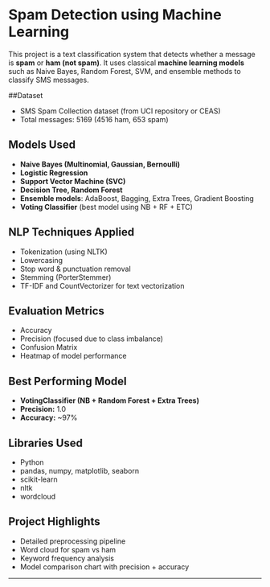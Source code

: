 # Spam Detection using Machine Learning

This project is a text classification system that detects whether a message is **spam** or **ham (not spam)**. It uses classical **machine learning models** such as Naive Bayes, Random Forest, SVM, and ensemble methods to classify SMS messages.

##Dataset
- SMS Spam Collection dataset (from UCI repository or CEAS)
- Total messages: 5169 (4516 ham, 653 spam)

## Models Used
- **Naive Bayes (Multinomial, Gaussian, Bernoulli)**
- **Logistic Regression**
- **Support Vector Machine (SVC)**
- **Decision Tree, Random Forest**
- **Ensemble models**: AdaBoost, Bagging, Extra Trees, Gradient Boosting
- **Voting Classifier** (best model using NB + RF + ETC)

## NLP Techniques Applied
- Tokenization (using NLTK)
- Lowercasing
- Stop word & punctuation removal
- Stemming (PorterStemmer)
- TF-IDF and CountVectorizer for text vectorization

## Evaluation Metrics
- Accuracy
- Precision (focused due to class imbalance)
- Confusion Matrix
- Heatmap of model performance

## Best Performing Model
- **VotingClassifier (NB + Random Forest + Extra Trees)**
- **Precision:** 1.0  
- **Accuracy:** ~97%

## Libraries Used
- Python
- pandas, numpy, matplotlib, seaborn
- scikit-learn
- nltk
- wordcloud

## Project Highlights
- Detailed preprocessing pipeline
- Word cloud for spam vs ham
- Keyword frequency analysis
- Model comparison chart with precision + accuracy

---
